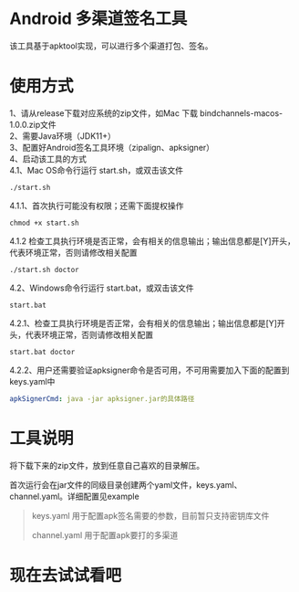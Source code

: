 # Android 多渠道签名工具

该工具基于apktool实现，可以进行多个渠道打包、签名。

# 使用方式
1、请从release下载对应系统的zip文件，如Mac 下载 bindchannels-macos-1.0.0.zip文件  
2、需要Java环境（JDK11+）  
3、配置好Android签名工具环境（zipalign、apksigner）  
4、启动该工具的方式  
4.1、Mac OS命令行运行 start.sh，或双击该文件  
```shell
./start.sh
```
4.1.1、首次执行可能没有权限；还需下面提权操作  
```shell
chmod +x start.sh
```
4.1.2 检查工具执行环境是否正常，会有相关的信息输出；输出信息都是[Y]开头，代表环境正常，否则请修改相关配置  
```shell
./start.sh doctor
```

4.2、Windows命令行运行 start.bat，或双击该文件  
```shell
start.bat
```

4.2.1、检查工具执行环境是否正常，会有相关的信息输出；输出信息都是[Y]开头，代表环境正常，否则请修改相关配置  
```shell
start.bat doctor
```

4.2.2、用户还需要验证apksigner命令是否可用，不可用需要加入下面的配置到keys.yaml中  
```yaml
apkSignerCmd: java -jar apksigner.jar的具体路径
```

# 工具说明
将下载下来的zip文件，放到任意自己喜欢的目录解压。  

首次运行会在jar文件的同级目录创建两个yaml文件，keys.yaml、channel.yaml。详细配置见example  
> keys.yaml 用于配置apk签名需要的参数，目前暂只支持密钥库文件
>  
> channel.yaml 用于配置apk要打的多渠道  

# 现在去试试看吧
